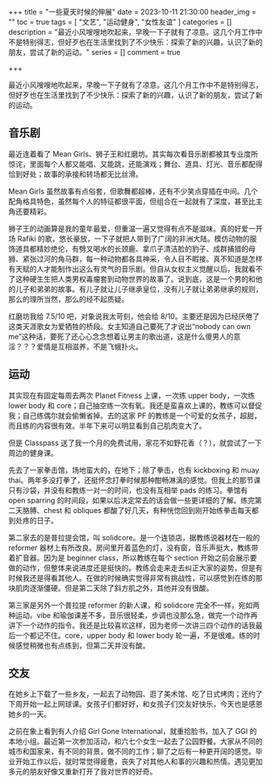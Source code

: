 +++
title = "一些夏天时候的伸展"
date = 2023-10-11 21:30:00
header_img = ""
toc = true
tags = [
    "文艺",
    "运动健身",
    "女性友谊"
]
categories = []
description = "最近小风嗖嗖地吹起来，早晚一下子就有了凉意。这几个月工作中不是特别得志，但好歹也在生活里找到了不少快乐：探索了新的兴趣，认识了新的朋友，尝试了新的运动。"
series = []
comment = true

+++

最近小风嗖嗖地吹起来，早晚一下子就有了凉意。这几个月工作中不是特别得志，但好歹也在生活里找到了不少快乐：探索了新的兴趣，认识了新的朋友，尝试了新的运动。

## 音乐剧

最近连着看了 Mean Girls、狮子王和红磨坊。其实每次看音乐剧都被其专业度所惊诧，里面每个人都又能唱、又能跳，还能演戏；舞台、道具、灯光、音乐都配得恰到好处；故事的承接和转场都无比丝滑。

Mean Girls 虽然故事有点俗套，但歌舞都超棒，还有不少笑点穿插在中间。几个配角格具特色，虽然每个人的特征都很平面，但组合在一起就有了深度，甚至比主角还要精彩。

狮子王的动画算是我的童年最爱，但重温一遍又觉得有点不是滋味。真的好爱一开场 Rafiki 的歌，悠长豪放，一下子就把人带到了广阔的非洲大陆。模仿动物的服饰道具都精妙绝伦，有劈叉喝水的长颈鹿、拿爪子清洁脸的豹子、成群捕猎的母狮、紧张过河的角马群，每一种动物都各具神采，令人目不暇接。真不知道是怎样有天赋的人才能制作出这么有灵气的音乐剧。但自从女权主义觉醒以后，我就看不了这种硬生生把人类男权毒瘤套到动物世界的故事了。说到底，这是一个男的和他的儿子和弟弟的故事。有儿子就让儿子继承皇位，没有儿子就让弟弟继承的规则，那么的理所当然，那么的经不起质疑。

红磨坊我给 7.5/10 吧，对象说我太苛刻，他会给 8/10。主要还是因为已经厌倦了这类天涯歌女为爱牺牲的桥段。女主知道自己要死了才说出“nobody can own me”这种话，要死了还心心念念想着让男主的歌出道，这是什么傻男人的意淫？？？爱情是互相滋养，不是飞蛾扑火。

## 运动

其实现在有固定每周去两次 Planet Fitness 上课，一次练 upper body，一次练 lower body 和 core；自己抽空练一次有氧。我还是蛮喜欢上课的，教练可以督促我；自己练偶尔就会偷懒省掉。去的这家 PF 的教练是一个可爱的女孩子，超甜，而且练的内容很有效。半年下来可以明显看到自己肌肉变大了。

但是 Classpass 送了我一个月的免费试用，家花不如野花香（？），就尝试了一下周边的健身课。

先去了一家拳击馆，场地蛮大的，在地下；除了拳击，也有 kickboxing 和 muay thai。两年多没打拳了，还挺怀念打拳时候那种酣畅淋漓的感觉。但我上的那节课只有沙袋，并没有和教练一对一的时间，也没有互相举 pads 的练习。拳馆有 open sparring 的时间段，如果以后决定常去的话会做一些更详细的了解。练完第二天胳膊、chest 和 obliques 都酸了好几天，有种恍惚回到刚开始练拳击每天都到处疼的日子。

第二家去的是普拉提会馆，叫 solidcore。是一个连锁店，据教练说器材在一般的 reformer 器材上有所改良。房间里开着蓝色的灯，没有窗，音乐声挺大，教练带着扩音器。因为是 beginner class，所以教练在每个 section 开始之前会展示要做的动作，但整体来说进度还是挺快的。教练会走来走去纠正大家的姿势，但是有时候我还是得看其他人。在做的时候确实觉得非常有挑战性，可以感觉到在练的那块肌肉逐渐僵硬。但是第二天除了斜方肌之外，其他并没有很酸。

第三家是另外一个普拉提 reformer 的新人课，和 solidcore 完全不一样，宛如两种运动。vibe 和瑜伽课差不多，音乐很轻柔，步调也没那么急，做完一个动作再讲下一个动作的指令。我还是比较喜欢这样，因为老师一次讲三四个动作的话我最后一个都记不住。core，upper body 和 lower body 轮一遍，不是很难。练的时候感觉稍微也有点练到，但第二天并没有酸。

## 交友

在她乡上下载了一些乡友，一起去了动物园、逛了美术馆、吃了日式烤肉；还约了下周开始一起上网球课。女孩子们都好好，和女孩子们交友好快乐，今天也是感恩她乡的一天。

之前在象上看到有人介绍 Girl Gone International，就重拾脸书，加入了 GGI 的本地小组。最近第一次参加活动，和六七个女生一起去了公园野餐。大家从不同的城市和国家来，有不同的背景，做不同的工作；聊了之后有一种更开阔的感觉。毕业开始工作以后，就时常觉得疲惫，丧失了对其他人和事的兴趣和热情。遇见更加多元的朋友好像又重新打开了我对世界的好奇。
